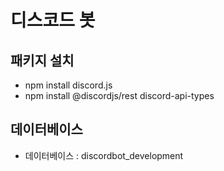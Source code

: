 # 디스코드 봇

## 패키지 설치
- npm install discord.js
- npm install @discordjs/rest discord-api-types



## 데이터베이스
- 데이터베이스 : discordbot_development
